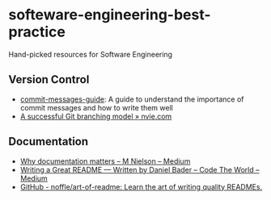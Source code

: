 # softeware-engineering-best-practice
Hand-picked resources for Software Engineering

## Version Control
- [commit-messages-guide](https://github.com/RomuloOliveira/commit-messages-guide): A guide to understand the importance of commit messages and how to write them well
- [A successful Git branching model » nvie.com](http://nvie.com/posts/a-successful-git-branching-model/)

## Documentation
- [Why documentation matters – M Nielson – Medium](https://medium.com/@oswebguy/why-documentation-matters-7152d46448e1)
- [Writing a Great README — Written by Daniel Bader – Code The World – Medium](https://medium.com/code-the-world/writing-a-great-readme-written-by-daniel-bader-4a02d1edc7a#.f9xzaek1e)
- [GitHub - noffle/art-of-readme: Learn the art of writing quality READMEs.](https://github.com/noffle/art-of-readme) 
